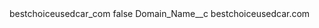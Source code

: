 <?xml version="1.0" encoding="UTF-8"?>
<CustomMetadata xmlns="http://soap.sforce.com/2006/04/metadata" xmlns:xsi="http://www.w3.org/2001/XMLSchema-instance" xmlns:xsd="http://www.w3.org/2001/XMLSchema">
    <label>bestchoiceusedcar_com</label>
    <protected>false</protected>
    <values>
        <field>Domain_Name__c</field>
        <value xsi:type="xsd:string">bestchoiceusedcar.com</value>
    </values>
</CustomMetadata>
